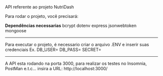 API referente ao projeto NutriDash

Para rodar o projeto, você precisará:

**Dependências necessarias**
  bcrypt
  dotenv 
  express
  jsonwebtoken
  mongoose 
  
-------------------------------------------------------------------------------------

Para executar o projeto, é necessario criar o arquivo .ENV e inserir suas credenciais
Ex.
  DB_USER=
  DB_PASS=
  SECRET=
  
-------------------------------------------------------------------------------------

A API esta rodando na porta 3000, para realizar os testes no Insomnia, PostMan e.t.c...
insira a URL: http://localhost:3000/<Rota>
